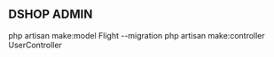 ## DSHOP ADMIN

php artisan make:model Flight --migration
php artisan make:controller UserController